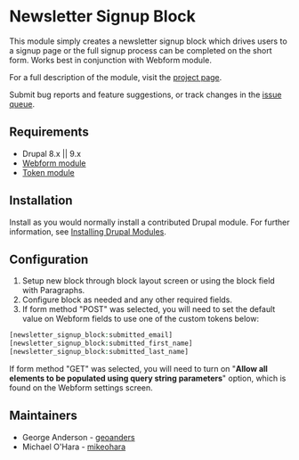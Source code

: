 # Newsletter Signup Block

This module simply creates a newsletter signup block which drives users
to a signup page or the full signup process can be completed on the short
form. Works best in conjunction with Webform module.

For a full description of the module, visit the
[project page](https://www.drupal.org/project/newsletter_signup_block).

Submit bug reports and feature suggestions, or track changes in the
[issue queue](https://www.drupal.org/project/issues/newsletter_signup_block).


## Requirements

- Drupal 8.x || 9.x
- [Webform module](https://www.drupal.org/project/webform)
- [Token module](https://www.drupal.org/project/token)


## Installation

Install as you would normally install a contributed Drupal module. For further
information, see
[Installing Drupal Modules](https://www.drupal.org/docs/extending-drupal/installing-drupal-modules).


## Configuration

1. Setup new block through block layout screen or using the block
   field with Paragraphs.
2. Configure block as needed and any other required fields.
3. If form method "POST" was selected, you will need to set the
   default value on Webform fields to use one of the custom tokens
   below:

```php
[newsletter_signup_block:submitted_email]
[newsletter_signup_block:submitted_first_name]
[newsletter_signup_block:submitted_last_name]
```

If form method "GET" was selected, you will need to turn on
"**Allow all elements to be populated using query string parameters**"
option, which is found on the Webform settings screen.


## Maintainers

- George Anderson - [geoanders](https://www.drupal.org/u/geoanders)
- Michael O'Hara - [mikeohara](https://www.drupal.org/u/mikeohara)
